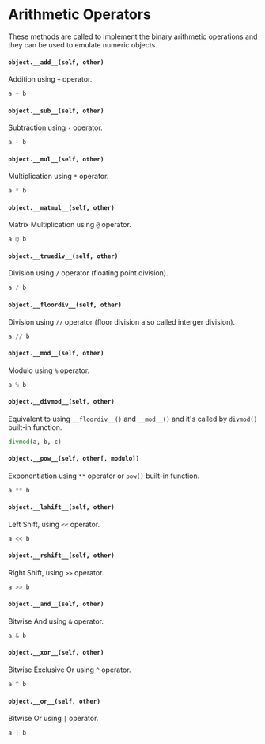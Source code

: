 # Arithmetic Operators

These methods are called to implement the binary arithmetic operations and they can be used to emulate numeric objects.

#### `object.__add__(self, other)`

Addition using `+` operator.

```python
a + b
```

#### `object.__sub__(self, other)`

Subtraction using `-` operator.

```python
a - b
```

#### `object.__mul__(self, other)`

Multiplication using `*` operator.

```python
a * b
```

#### `object.__matmul__(self, other)`

Matrix Multiplication using `@` operator.

```python
a @ b
```

#### `object.__truediv__(self, other)`

Division using `/` operator (floating point division).

```python
a / b
```

#### `object.__floordiv__(self, other)`

Division using `//` operator (floor division also called interger division).

```python
a // b
```

#### `object.__mod__(self, other)`

Modulo using `%` operator.

```python
a % b
```

#### `object.__divmod__(self, other)`

Equivalent to using `__floordiv__()` and `__mod__()` and it's called by `divmod()` built-in function.

```python
divmod(a, b, c)
```


#### `object.__pow__(self, other[, modulo])`

Exponentiation using `**` operator or `pow()` built-in function.

```python
a ** b
```

#### `object.__lshift__(self, other)`

Left Shift, using `<<` operator.

```python
a << b
```

#### `object.__rshift__(self, other)`

Right Shift, using `>>` operator.

```python
a >> b
```

#### `object.__and__(self, other)`

Bitwise And using `&` operator.

```python
a & b
```

#### `object.__xor__(self, other)`

Bitwise Exclusive Or using `^` operator.

```python
a ^ b
```

#### `object.__or__(self, other)`

Bitwise Or using `|` operator.

```python
a | b
```
